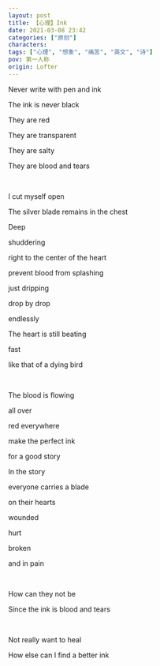 ```yaml
---
layout: post
title: 【心理】Ink
date: 2021-03-08 23:42
categories: ["原创"]
characters: 
tags: ["心理", "想象", "痛苦", "英文", "诗"]
pov: 第一人称
origin: Lofter
---
```


Never write with pen and ink

The ink is never black

They are red

They are transparent

They are salty

They are blood and tears

<br>

I cut myself open

The silver blade remains in the chest

Deep

shuddering

right to the center of the heart

prevent blood from splashing

just dripping

drop by drop

endlessly

The heart is still beating

fast

like that of a dying bird

<br>

The blood is flowing

all over

red everywhere

make the perfect ink

for a good story

In the story

everyone carries a blade

on their hearts

wounded

hurt

broken

and in pain

<br>

How can they not be

Since the ink is blood and tears

<br>

Not really want to heal

How else can I find a better ink
